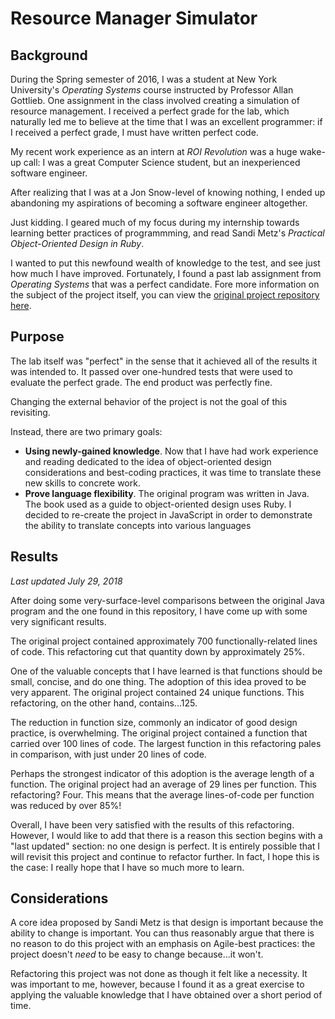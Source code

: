 # Resource Manager Simulator

## Background

During the Spring semester of 2016, I was a student at New York University's *Operating Systems* course instructed by Professor Allan Gottlieb. One assignment in the class involved creating a simulation of resource management. I received a perfect grade for the lab, which naturally led me to believe at the time that I was an excellent programmer: if I received a perfect grade, I must have written perfect code.

My recent work experience as an intern at *ROI Revolution* was a huge wake-up call: I was a great Computer Science student, but an inexperienced software engineer.

After realizing that I was at a Jon Snow-level of knowing nothing, I ended up abandoning my aspirations of becoming a software engineer altogether.

Just kidding. I geared much of my focus during my internship towards learning better practices of programmming, and read Sandi Metz's *Practical Object-Oriented Design in Ruby*.

I wanted to put this newfound wealth of knowledge to the test, and see just how much I have improved. Fortunately, I found a past lab assignment from *Operating Systems* that was a perfect candidate. Fore more information on the subject of the project itself, you can view the [original project repository here](https://github.com/JustinAMason/Operating-Systems-Labs/tree/master/Lab%2003%20(Banker's%20Algorithm)).

## Purpose

The lab itself was "perfect" in the sense that it achieved all of the results it was intended to. It passed over one-hundred tests that were used to evaluate the perfect grade. The end product was perfectly fine.

Changing the external behavior of the project is not the goal of this revisiting.

Instead, there are two primary goals:

- **Using newly-gained knowledge**. Now that I have had work experience and reading dedicated to the idea of object-oriented design considerations and best-coding practices, it was time to translate these new skills to concrete work.
- **Prove language flexibility**. The original program was written in Java. The book used as a guide to object-oriented design uses Ruby. I decided to re-create the project in JavaScript in order to demonstrate the ability to translate concepts into various languages

## Results

*Last updated July 29, 2018*

After doing some very-surface-level comparisons between the original Java program and the one found in this repository, I have come up with some very significant results.

The original project contained approximately 700 functionally-related lines of code. This refactoring cut that quantity down by approximately 25%.

One of the valuable concepts that I have learned is that functions should be small, concise, and do one thing. The adoption of this idea proved to be very apparent. The original project contained 24 unique functions. This refactoring, on the other hand, contains...125.

The reduction in function size, commonly an indicator of good design practice, is overwhelming. The original project contained a function that carried over 100 lines of code. The largest function in this refactoring pales in comparison, with just under 20 lines of code.

Perhaps the strongest indicator of this adoption is the average length of a function. The original project had an average of 29 lines per function. This refactoring? Four. This means that the average lines-of-code per function was reduced by over 85%!

Overall, I have been very satisfied with the results of this refactoring. However, I would like to add that there is a reason this section begins with a "last updated" section: no one design is perfect. It is entirely possible that I will revisit this project and continue to refactor further. In fact, I hope this is the case: I really hope that I have so much more to learn.

## Considerations

A core idea proposed by Sandi Metz is that design is important because the ability to change is important. You can thus reasonably argue that there is no reason to do this project with an emphasis on Agile-best practices: the project doesn't *need* to be easy to change because...it won't.

Refactoring this project was not done as though it felt like a necessity. It was important to me, however, because I found it as a great exercise to applying the valuable knowledge that I have obtained over a short period of time.
